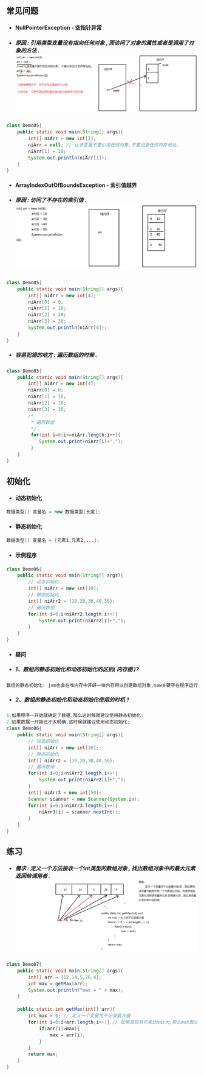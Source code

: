 ## 常见问题

* #### NullPointerException - 空指针异常
* ##### 原因 : 引用类型变量没有指向任何对象 , 而访问了对象的属性或者是调用了对象的方法 .![](/assets/数组出现空指针异常的原因分析.png)

```java
class Demo05{
    public static void main(String[] args){
        int[] niArr = new int[2];
        niArr = null; // 让该变量不要引用任何对象,不要记录任何内存地址.
        niArr[1] = 10;
        System.out.println(niArr[1]);
    }
}
```

* #### ArrayIndexOutOfBoundsException - 索引值越界
* ##### 原因 : 访问了不存在的索引值 .![](/assets/索引值越界.png)

```java
class Demo05{
    public static void main(String[] args){
        int[] niArr = new int[4];
        niArr[0] = 0;
        niArr[1] = 10;
        niArr[2] = 20;
        niArr[3] = 30;
        System.out.println(niArr[4]);
    }
}
```

* ##### 容易犯错的地方 : 遍历数组的时候 .

```java
class Demo05{
    public static void main(String[] args){
        int[] niArr = new int[4];
        niArr[0] = 0;
        niArr[1] = 10;
        niArr[2] = 20;
        niArr[3] = 30;
        /*
         * 遍历数组
         */
         for(int i=0;i<=niArr.length;i++){
            System.out.print(niArr[i]+",");
         }
    }
}
```

## 初始化

* #### 动态初始化

```java
数据类型[] 变量名 = new 数据类型[长度];
```

* #### 静态初始化

```java
数据类型[] 变量名 = {元素1,元素2,...};
```

* #### 示例程序

```java
class Demo06{
    public static void main(String[] args){
        // 动态初始化
        int[] niArr = new int[10];
        // 静态初始化
        int[] niArr2 = {10,20,30,40,50};
        // 遍历数组
        for(int i=0;i<niArr2.length;i++){
            System.out.print(niArr2[i]+",");
        }
    }
}
```

* #### 疑问
* ##### 1、数组的静态初始化和动态初始化的区别\( 内存图 \)?

```java
数组的静态初始化: jvm也会在堆内存中开辟一块内存用以创建数组对象,new关键字在程序运行的时候由jvm帮它添加;
```

* ##### 2、数组的静态初始化和动态初始化使用的时机 ?

```java
1.如果程序一开始就确定了数据,那么这时候就建议使用静态初始化;
2.如果数据一开始还不太明确,这时候就建议使用动态初始化;
class Demo06{
    public static void main(String[] args){
        // 动态初始化
        int[] niArr = new int[10];
        // 静态初始化
        int[] niArr2 = {10,20,30,40,50};
        // 遍历数组
        for(int i=0;i<niArr2.length;i++){
            System.out.print(niArr2[i]+",");
        }
        int[] niArr3 = new int[50];
        Scanner scanner = new Scanner(System.in);
        for(int i=0;i<niArr3.length;i++){
            niArr3[i] = scanner.nextInt();
        }
    }
}
```

## 练习

* ##### 需求 : 定义一个方法接收一个int类型的数组对象 , 找出数组对象中的最大元素返回给调用者 .![](/assets/找出最大值.png)

```java
class Demo07{
	public static void main(String[] args){
		int[] arr = {12,14,5,26,4};
		int max = getMax(arr);
		System.out.println("max = " + max);
	}

	public static int getMax(int[] arr){
		int max = 0; // 定义一个变量用于记录最大值
		for(int i=0;i<arr.length;i++){ // 如果发现有元素比max大,那么max就记录该元素
			if(arr[i]>max){
				max = arr[i];
			}
		}
		return max;
	}
}
```



